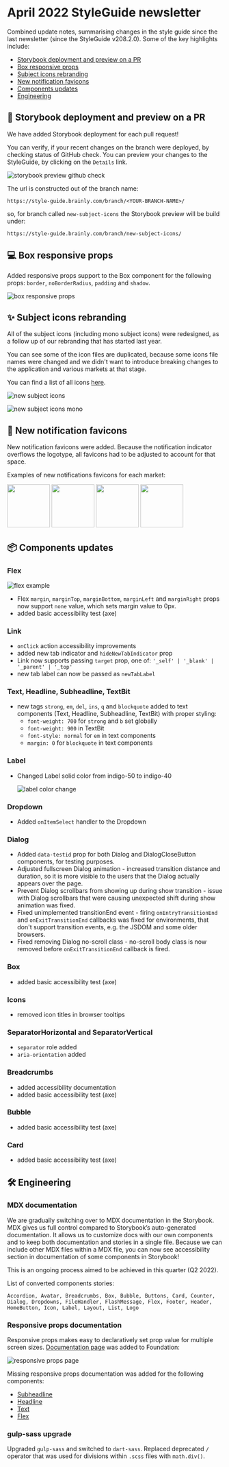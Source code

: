 # April 2022 StyleGuide newsletter

Combined update notes, summarising changes in the style guide since the last newsletter (since the StyleGuide v208.2.0). Some of the key highlights include:

- [Storybook deployment and preview on a PR](#-storybook-deployment-and-preview-on-a-PR)
- [Box responsive props](#-box-responsive-props)
- [Subject icons rebranding](#-subject-icons-rebranding)
- [New notification favicons](#-new-notification-favicons)
- [Components updates](#-components-updates)
- [Engineering](#-engineering)

## 🚀 Storybook deployment and preview on a PR

We have added Storybook deployment for each pull request!

You can verify, if your recent changes on the branch were deployed, by checking status of GitHub check. You can preview your changes to the StyleGuide, by clicking on the `Details` link.

![storybook preview github check](./assets/2022-april/storybook-preview-gh-check.png)

The url is constructed out of the branch name:

```
https://style-guide.brainly.com/branch/<YOUR-BRANCH-NAME>/
```

so, for branch called `new-subject-icons` the Storybook preview will be build under:

```
https://style-guide.brainly.com/branch/new-subject-icons/
```

## 💻 Box responsive props

Added responsive props support to the Box component for the following props: `border`, `noBorderRadius`, `padding` and `shadow`.

![box responsive props](./assets/2022-april/box-responsive-props.png)

## ✨ Subject icons rebranding

All of the subject icons (including mono subject icons) were redesigned, as a follow up of our rebranding that has started last year.

You can see some of the icon files are duplicated, because some icons file names were changed and we didn't want to introduce breaking changes to the application and various markets at that stage.

You can find a list of all icons [here](https://style-guide.brainly.com/?path=/story/components-subjecticon--types).

![new subject icons](./assets/2022-april/subject-icons.png)

![new subject icons mono](./assets/2022-april/subject-icons-mono.png)

## 🔔 New notification favicons

New notification favicons were added. Because the notification indicator overflows the logotype, all favicons had to be adjusted to account for that space.

Examples of new notifications favicons for each market:

<p float="left">
  <img src="./assets/2022-april/favicon-brainly.png" width="100px">
  <img src="./assets/2022-april/favicon-eodev.png" width="100px">
  <img src="./assets/2022-april/favicon-znanija.png" width="100px">
  <img src="./assets/2022-april/favicon-nosdevoirs.png" width="100px">
</p>

## 📦 Components updates

### Flex

![flex example](./assets/2022-april/flex-example.png)

- Flex `margin`, `marginTop`, `marginBottom`, `marginLeft` and `marginRight` props now support `none` value, which sets margin value to 0px.
- added basic accessibility test (axe)

### Link

- `onClick` action accessibility improvements
- added new tab indicator and `hideNewTabIndicator` prop
- Link now supports passing `target` prop, one of: `'_self' | '_blank' | '_parent' | '_top'`
- new tab label can now be passed as `newTabLabel`

### Text, Headline, Subheadline, TextBit

- new tags `strong`, `em`, `del`, `ins`, `q` and `blockquote` added to text components (Text, Headline, Subheadline, TextBit) with proper styling:
  - `font-weight: 700` for `strong` and `b` set globally
  - `font-weight: 900` in TextBit
  - `font-style: normal` for `em` in text components
  - `margin: 0` for `blockquote` in text components

### Label

- Changed Label solid color from indigo-50 to indigo-40

  ![label color change](./assets/2022-april/label-color-change.png)

### Dropdown

- Added `onItemSelect` handler to the Dropdown

### Dialog

- Added `data-testid` prop for both Dialog and DialogCloseButton components, for testing purposes.
- Adjusted fullscreen Dialog animation - increased transition distance and duration, so it is more visible to the users that the Dialog actually appears over the page.
- Prevent Dialog scrollbars from showing up during show transition - issue with Dialog scrollbars that were causing unexpected shift during show animation was fixed.
- Fixed unimplemented transitionEnd event - firing `onEntryTransitionEnd` and `onExitTransitionEnd` callbacks was fixed for environments, that don't support transition events, e.g. the JSDOM and some older browsers.
- Fixed removing Dialog no-scroll class - no-scroll body class is now removed before `onExitTransitionEnd` callback is fired.

### Box

- added basic accessibility test (axe)

### Icons

- removed icon titles in browser tooltips

### SeparatorHorizontal and SeparatorVertical

- `separator` role added
- `aria-orientation` added

### Breadcrumbs

- added accessibility documentation
- added basic accessibility test (axe)

### Bubble

- added basic accessibility test (axe)

### Card

- added basic accessibility test (axe)

## 🛠 Engineering

### MDX documentation

We are gradually switching over to MDX documentation in the Storybook.
MDX gives us full control compared to Storybook’s auto-generated documentation. It allows us to customize docs with our own components and to keep both documentation and stories in a single file. Because we can include other MDX files within a MDX file, you can now see accessibility section in documentation of some components in Storybook!

This is an ongoing process aimed to be achieved in this quarter (Q2 2022).

List of converted components stories:

`Accordion, Avatar, Breadcrumbs, Box, Bubble, Buttons, Card, Counter, Dialog, Dropdowns, FileHandler, FlashMessage, Flex, Footer, Header, HomeButton, Icon, Label, Layout, List, Logo`

### Responsive props documentation

Responsive props makes easy to declaratively set prop value for multiple screen sizes. [Documentation page](https://style-guide.brainly.com/?path=/docs/foundation-%E2%9C%A8-responsive-props--page) was added to Foundation:

![responsive props page](./assets/2022-april/responsive-props-page.png)

Missing responsive props documentation was added for the following components:

- [Subheadline](https://style-guide.brainly.com/?path=/docs/components-subheadline--default-story#responsive-props)
- [Headline](https://style-guide.brainly.com/?path=/docs/components-headline--default-story#responsive-props)
- [Text](https://style-guide.brainly.com/?path=/docs/components-text--default-story#responsive-props)
- [Flex](https://style-guide.brainly.com/?path=/docs/components-flex--default-story#responsive-props)

### gulp-sass upgrade

Upgraded `gulp-sass` and switched to `dart-sass`. Replaced deprecated `/` operator that was used for divisions within `.scss` files with `math.div()`.
